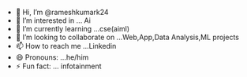 - 👋 Hi, I’m @rameshkumark24
- 👀 I’m interested in ... Ai
- 🌱 I’m currently learning ...cse(aiml)
- 💞️ I’m looking to collaborate on ...Web,App,Data Analysis,ML projects
- 📫 How to reach me ...Linkedin
- 😄 Pronouns: ...he/him
- ⚡ Fun fact: ... infotainment

<!---
rameshkumark24/rameshkumark24 is a ✨ special ✨ repository because its `README.md` (this file) appears on your GitHub profile.
You can click the Preview link to take a look at your changes.
--->

